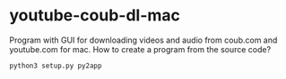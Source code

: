 # youtube-coub-dl-mac
Program with GUI for downloading videos and audio from coub.com and youtube.com for mac.
How to create a program from the source code?

`python3 setup.py py2app`
